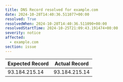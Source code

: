 ```yaml
---
title: DNS Record resolved for example.com
date: 2024-10-28T14:40:36.511077+00:00
resolved: True
resolvedWhen: 2024-10-28T14:40:36.511090+00:00
resolvedStartTime: 2024-10-25T21:09:43.191474+00:00
severity: notice
affected:
  - example.com
section: issue
---
```


| Expected Record  | Actual Record  |
|------------------|----------------|
| 93.184.215.14 | 93.184.215.14 |
